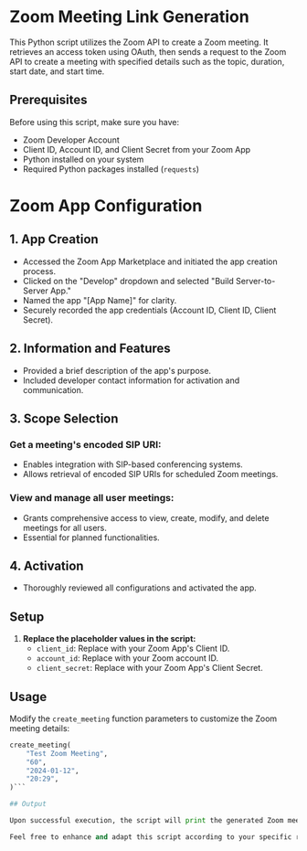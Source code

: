 # Zoom Meeting Link Generation

This Python script utilizes the Zoom API to create a Zoom meeting. It retrieves an access token using OAuth, then sends a request to the Zoom API to create a meeting with specified details such as the topic, duration, start date, and start time.

## Prerequisites

Before using this script, make sure you have:

- Zoom Developer Account
- Client ID, Account ID, and Client Secret from your Zoom App
- Python installed on your system
- Required Python packages installed (`requests`)

# Zoom App Configuration

## 1. App Creation

- Accessed the Zoom App Marketplace and initiated the app creation process.
- Clicked on the "Develop" dropdown and selected "Build Server-to-Server App."
- Named the app "[App Name]" for clarity.
- Securely recorded the app credentials (Account ID, Client ID, Client Secret).

## 2. Information and Features

- Provided a brief description of the app's purpose.
- Included developer contact information for activation and communication.

## 3. Scope Selection

### Get a meeting's encoded SIP URI:

- Enables integration with SIP-based conferencing systems.
- Allows retrieval of encoded SIP URIs for scheduled Zoom meetings.

### View and manage all user meetings:

- Grants comprehensive access to view, create, modify, and delete meetings for all users.
- Essential for planned functionalities.

## 4. Activation

- Thoroughly reviewed all configurations and activated the app.

## Setup

1. **Replace the placeholder values in the script:**
    - `client_id`: Replace with your Zoom App's Client ID.
    - `account_id`: Replace with your Zoom account ID.
    - `client_secret`: Replace with your Zoom App's Client Secret.


## Usage

Modify the `create_meeting` function parameters to customize the Zoom meeting details:

```python
create_meeting(
    "Test Zoom Meeting",
    "60",
    "2024-01-12",
    "20:29",
)```

## Output

Upon successful execution, the script will print the generated Zoom meeting link. 

Feel free to enhance and adapt this script according to your specific requirements. If you encounter any issues, refer to the [Zoom API documentation](https://marketplace.zoom.us/docs/api-reference/introduction) for further assistance.
